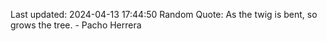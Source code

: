 Last updated: 2024-04-13 17:44:50
Random Quote: As the twig is bent, so grows the tree. - Pacho Herrera